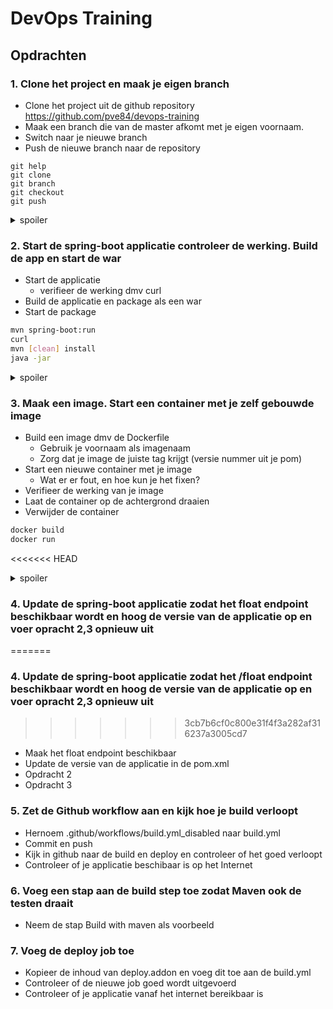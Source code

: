 # DevOps Training

## Opdrachten

### 1. Clone het project en maak je eigen branch

- Clone het project uit de github repository <https://github.com/pve84/devops-training>
- Maak een branch die van de master afkomt met je eigen voornaam.
- Switch naar je nieuwe branch
- Push de nieuwe branch naar de repository

```shell
git help
git clone
git branch
git checkout
git push
```

<details>
  <summary>spoiler</summary>

  ```shell
  git clone https://github.com/pve84/devops-training
  git branch <naam> master
  git checkout <naam>
  git push --set-upstream origin <naam>
  ```

</details>

### 2. Start de spring-boot applicatie controleer de werking. Build de app en start de war

- Start de applicatie
  - verifieer de werking dmv curl
- Build de applicatie en package als een war
- Start de package

```bash
mvn spring-boot:run
curl
mvn [clean] install
java -jar
```

<details>
  <summary>spoiler</summary>

  ```shell
  mvn spring-boot:run
  curl localhost:8080/api/v1/int
  mvn clean install
  java -jar target/api-0.0.2-SNAPSHOT.war
  ```

</details>

### 3. Maak een image. Start een container met je zelf gebouwde image

- Build een image dmv de Dockerfile
  - Gebruik je voornaam als imagenaam
  - Zorg dat je image de juiste tag krijgt (versie nummer uit je pom)
- Start een nieuwe container met je image
  - Wat er er fout, en hoe kun je het fixen?
- Verifieer de werking van je image
- Laat de container op de achtergrond draaien
- Verwijder de container

```bash
docker build
docker run
```

<<<<<<< HEAD
<details>
  <summary>spoiler</summary>

  ```shell
  docker build --tag <naam>:0.0.2-SNAPSHOT .
  docker run <naam>:0.0.2-SNAPSHOT
  docker run -p 8080:8080 <naam>:0.0.2-SNAPSHOT
  curl localhost:8080/api/v1/int
  docker run --name api -d -p 8080:8080 <naam>:0.0.2-SNAPSHOT
  docker rm api
  ```

</details>

### 4. Update de spring-boot applicatie zodat het float endpoint beschikbaar wordt en hoog de versie van de applicatie op en voer opracht 2,3 opnieuw uit
=======
### 4. Update de spring-boot applicatie zodat het /float endpoint beschikbaar wordt en hoog de versie van de applicatie op en voer opracht 2,3 opnieuw uit
>>>>>>> 3cb7b6cf0c800e31f4f3a282af316237a3005cd7

- Maak het float endpoint beschikbaar
- Update de versie van de applicatie in de pom.xml
- Opdracht 2
- Opdracht 3

### 5. Zet de Github workflow aan en kijk hoe je build verloopt

- Hernoem .github/workflows/build.yml_disabled naar build.yml
- Commit en push
- Kijk in github naar de build en deploy en controleer of het goed verloopt
- Controleer of je applicatie beschibaar is op het Internet

### 6. Voeg een stap aan de build step toe zodat Maven ook de testen draait

- Neem de stap Build with maven als voorbeeld

### 7. Voeg de deploy job toe

- Kopieer de inhoud van  deploy.addon en voeg dit toe aan de build.yml
- Controleer of de nieuwe job goed wordt uitgevoerd
- Controleer of je applicatie vanaf het internet bereikbaar is
